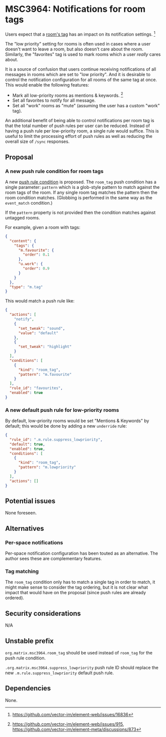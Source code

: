 # MSC3964: Notifications for room tags

Users expect that a [room's tag](https://spec.matrix.org/v1.5/client-server-api/#room-tagging)
has an impact on its notification settings. [^1]

The "low priority" setting for rooms is often used in cases where a user
doesn't want to leave a room, but also doesn't care about the room. Similarly,
the "favorites" tag is used to mark rooms which a user *really* cares about.

It is a source of confusion that users continue receiving notifications of all
messages in rooms which are set to "low priority". And it is desirable to control
the notification configuration for all rooms of the same tag at once. This would
enable the following features:

* Mark all low-priority rooms as mentions & keywords. [^2]
* Set all favorites to notify for all message.
* Set all "work" rooms as "mute" (assuming the user has a custom "work" tag).

An additional benefit of being able to control notifications per room tag is that
the total number of push rules per user can be reduced. Instead of having a push
rule per low-priority room, a single rule would suffice. This is useful to limit
the processing effort of push rules as well as reducing the overall size of
`/sync` responses.

## Proposal

### A new push rule condition for room tags

A new [push rule condition](https://spec.matrix.org/v1.5/client-server-api/#conditions-1)
is proposed. The `room_tag` push condition has a single parameter: `pattern`
which is a glob-style pattern to match against the room tags of the room. If any
single room tag matches the pattern then the room condition matches. (Globbing is
performed in the same way as the `event_match` condition.)

If the `pattern` property is not provided then the condition matches against
untagged rooms.

For example, given a room with tags:

```json
{
  "content": {
    "tags": {
      "m.favourite": {
        "order": 0.1
      },
      "u.work": {
        "order": 0.9
      }
    }
  },
  "type": "m.tag"
}
```

This would match a push rule like:

```json
{
  "actions": [
    "notify",
    {
      "set_tweak": "sound",
      "value": "default"
    },
    {
      "set_tweak": "highlight"
    }
  ],
  "conditions": [
    {
      "kind": "room_tag",
      "pattern": "m.favourite"
    }
  ],
  "rule_id": "favourites",
  "enabled": true
}
```

### A new default push rule for low-priority rooms

By default, low-priority rooms would be set "Mentions & Keywords" by default;
this would be done by adding a new `underride` rule:

```json
{
  "rule_id": ".m.rule.suppress_lowpriority",
  "default": true,
  "enabled": true,
  "conditions": [
    {
      "kind": "room_tag",
      "pattern": "m.lowpriority"
    }
  ],
  "actions": []
}
```

## Potential issues

None foreseen.

## Alternatives

### Per-space notifications

Per-space notification configuration has been touted as an alternative. The author
sees these are complementary features.

### Tag matching

The `room_tag` condition only has to match a single tag in order to match, it
might make sense to consider the tag ordering, but it is not clear what impact
that would have on the proposal (since push rules are already ordered).

## Security considerations

N/A

## Unstable prefix

`org.matrix.msc3964.room_tag` should be used instead of `room_tag` for the push
rule condition.

`.org.matrix.msc3964.suppress_lowpriority` push rule ID should replace the new
`.m.rule.suppress_lowpriority` default push rule.

## Dependencies

None.

[^1]: https://github.com/vector-im/element-web/issues/16836
[^2]: https://github.com/vector-im/element-web/issues/915, https://github.com/vector-im/element-meta/discussions/873
